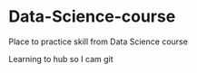 # Data-Science-course
Place to practice skill from Data Science course

Learning to hub so I cam git
